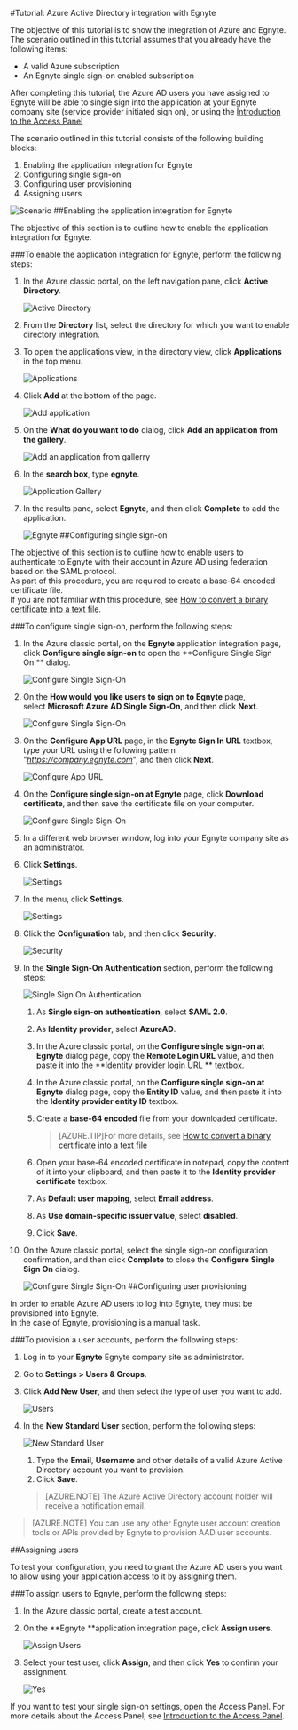 <properties 
    pageTitle="Tutorial: Azure Active Directory integration with Egnyte | Microsoft Azure" 
    description="Learn how to use Egnyte with Azure Active Directory to enable single sign-on, automated provisioning, and more!" 
    services="active-directory" 
    authors="jeevansd"  
    documentationCenter="na" 
    manager="femila"/>
<tags 
    ms.service="active-directory" 
    ms.devlang="na" 
    ms.topic="article" 
    ms.tgt_pltfrm="na" 
    ms.workload="identity" 
    ms.date="09/29/2016" 
    ms.author="jeedes" />

#Tutorial: Azure Active Directory integration with Egnyte
  
The objective of this tutorial is to show the integration of Azure and Egnyte.  
The scenario outlined in this tutorial assumes that you already have the following items:

-   A valid Azure subscription
-   An Egnyte single sign-on enabled subscription
  
After completing this tutorial, the Azure AD users you have assigned to Egnyte will be able to single sign into the application at your Egnyte company site (service provider initiated sign on), or using the [Introduction to the Access Panel](active-directory-saas-access-panel-introduction.md)
  
The scenario outlined in this tutorial consists of the following building blocks:

1.  Enabling the application integration for Egnyte
2.  Configuring single sign-on
3.  Configuring user provisioning
4.  Assigning users

![Scenario](./media/active-directory-saas-egnyte-tutorial/IC787812.png "Scenario")
##Enabling the application integration for Egnyte
  
The objective of this section is to outline how to enable the application integration for Egnyte.

###To enable the application integration for Egnyte, perform the following steps:

1.  In the Azure classic portal, on the left navigation pane, click **Active Directory**.

    ![Active Directory](./media/active-directory-saas-egnyte-tutorial/IC700993.png "Active Directory")

2.  From the **Directory** list, select the directory for which you want to enable directory integration.

3.  To open the applications view, in the directory view, click **Applications** in the top menu.

    ![Applications](./media/active-directory-saas-egnyte-tutorial/IC700994.png "Applications")

4.  Click **Add** at the bottom of the page.

    ![Add application](./media/active-directory-saas-egnyte-tutorial/IC749321.png "Add application")

5.  On the **What do you want to do** dialog, click **Add an application from the gallery**.

    ![Add an application from gallerry](./media/active-directory-saas-egnyte-tutorial/IC749322.png "Add an application from gallerry")

6.  In the **search box**, type **egnyte**.

    ![Application Gallery](./media/active-directory-saas-egnyte-tutorial/IC787813.png "Application Gallery")

7.  In the results pane, select **Egnyte**, and then click **Complete** to add the application.

    ![Egnyte](./media/active-directory-saas-egnyte-tutorial/IC787814.png "Egnyte")
##Configuring single sign-on
  
The objective of this section is to outline how to enable users to authenticate to Egnyte with their account in Azure AD using federation based on the SAML protocol.  
As part of this procedure, you are required to create a base-64 encoded certificate file.  
If you are not familiar with this procedure, see [How to convert a binary certificate into a text file](http://youtu.be/PlgrzUZ-Y1o).

###To configure single sign-on, perform the following steps:

1.  In the Azure classic portal, on the **Egnyte** application integration page, click **Configure single sign-on** to open the **Configure Single Sign On ** dialog.

    ![Configure Single Sign-On](./media/active-directory-saas-egnyte-tutorial/IC787815.png "Configure Single Sign-On")

2.  On the **How would you like users to sign on to Egnyte** page, select **Microsoft Azure AD Single Sign-On**, and then click **Next**.

    ![Configure Single Sign-On](./media/active-directory-saas-egnyte-tutorial/IC787816.png "Configure Single Sign-On")

3.  On the **Configure App URL** page, in the **Egnyte Sign In URL** textbox, type your URL using the following pattern "*https://company.egnyte.com*", and then click **Next**.

    ![Configure App URL](./media/active-directory-saas-egnyte-tutorial/IC787817.png "Configure App URL")

4.  On the **Configure single sign-on at Egnyte** page, click **Download certificate**, and then save the certificate file on your computer.

    ![Configure Single Sign-On](./media/active-directory-saas-egnyte-tutorial/IC787818.png "Configure Single Sign-On")

5.  In a different web browser window, log into your Egnyte company site as an administrator.

6.  Click **Settings**.

    ![Settings](./media/active-directory-saas-egnyte-tutorial/IC787819.png "Settings")

7.  In the menu, click **Settings**.

    ![Settings](./media/active-directory-saas-egnyte-tutorial/IC787820.png "Settings")

8.  Click the **Configuration** tab, and then click **Security**.

    ![Security](./media/active-directory-saas-egnyte-tutorial/IC787821.png "Security")

9.  In the **Single Sign-On Authentication** section, perform the following steps:

    ![Single Sign On Authentication](./media/active-directory-saas-egnyte-tutorial/IC787822.png "Single Sign On Authentication")

    1.  As **Single sign-on authentication**, select **SAML 2.0**.
    2.  As **Identity provider**, select **AzureAD**.
    3.  In the Azure classic portal, on the **Configure single sign-on at Egnyte** dialog page, copy the **Remote Login URL** value, and then paste it into the **Identity provider login URL ** textbox.
    4.  In the Azure classic portal, on the **Configure single sign-on at Egnyte** dialog page, copy the **Entity ID** value, and then paste it into the **Identity provider entity ID** textbox.
    5.  Create a **base-64 encoded** file from your downloaded certificate.  

        >[AZURE.TIP]For more details, see [How to convert a binary certificate into a text file](http://youtu.be/PlgrzUZ-Y1o)

    6.  Open your base-64 encoded certificate in notepad, copy the content of it into your clipboard, and then paste it to the **Identity provider certificate** textbox.
    7.  As **Default user mapping**, select **Email address**.
    8.  As **Use domain-specific issuer value**, select **disabled**.
    9.  Click **Save**.

10. On the Azure classic portal, select the single sign-on configuration confirmation, and then click **Complete** to close the **Configure Single Sign On** dialog.

    ![Configure Single Sign-On](./media/active-directory-saas-egnyte-tutorial/IC787823.png "Configure Single Sign-On")
##Configuring user provisioning
  
In order to enable Azure AD users to log into Egnyte, they must be provisioned into Egnyte.  
In the case of Egnyte, provisioning is a manual task.

###To provision a user accounts, perform the following steps:

1.  Log in to your **Egnyte** Egnyte company site as administrator.

2.  Go to **Settings \> Users & Groups**.

3.  Click **Add New User**, and then select the type of user you want to add.

    ![Users](./media/active-directory-saas-egnyte-tutorial/IC787824.png "Users")

4.  In the **New Standard User** section, perform the following steps:

    ![New Standard User](./media/active-directory-saas-egnyte-tutorial/IC787825.png "New Standard User")

    1.  Type the **Email**, **Username** and other details of a valid Azure Active Directory account you want to provision.
    2.  Click **Save**.

    >[AZURE.NOTE] The Azure Active Directory account holder will receive a notification email.

>[AZURE.NOTE] You can use any other Egnyte user account creation tools or APIs provided by Egnyte to provision AAD user accounts.

##Assigning users
  
To test your configuration, you need to grant the Azure AD users you want to allow using your application access to it by assigning them.

###To assign users to Egnyte, perform the following steps:

1.  In the Azure classic portal, create a test account.

2.  On the **Egnyte **application integration page, click **Assign users**.

    ![Assign Users](./media/active-directory-saas-egnyte-tutorial/IC787826.png "Assign Users")

3.  Select your test user, click **Assign**, and then click **Yes** to confirm your assignment.

    ![Yes](./media/active-directory-saas-egnyte-tutorial/IC767830.png "Yes")
  
If you want to test your single sign-on settings, open the Access Panel. For more details about the Access Panel, see [Introduction to the Access Panel](active-directory-saas-access-panel-introduction.md).